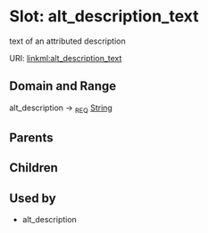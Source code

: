 
# Slot: alt_description_text


text of an attributed description

URI: [linkml:alt_description_text](https://w3id.org/linkml/alt_description_text)


## Domain and Range

alt_description &#8594;  <sub>REQ</sub> [String](types/String.md)

## Parents


## Children


## Used by

 * alt_description
